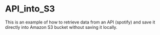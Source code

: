 # API_into_S3
This is an example of how to retrieve data from an API (spotify) and save it directly into Amazon S3 bucket without saving it locally.
